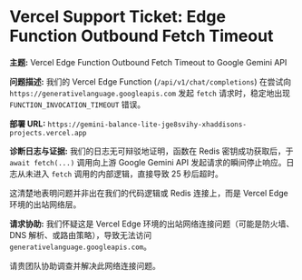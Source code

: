 # Vercel Support Ticket: Edge Function Outbound Fetch Timeout

**主题:** Vercel Edge Function Outbound Fetch Timeout to Google Gemini API

**问题描述:**
我们的 Vercel Edge Function (`/api/v1/chat/completions`) 在尝试向 `https://generativelanguage.googleapis.com` 发起 `fetch` 请求时，稳定地出现 `FUNCTION_INVOCATION_TIMEOUT` 错误。

**部署 URL:** `https://gemini-balance-lite-jge8svihy-xhaddisons-projects.vercel.app`

**诊断日志与证据:**
我们的日志无可辩驳地证明，函数在 Redis 密钥成功获取后，于 `await fetch(...)` 调用向上游 Google Gemini API 发起请求的瞬间停止响应。日志从未进入 `fetch` 调用的内部逻辑，直接导致 25 秒后超时。

这清楚地表明问题并非出在我们的代码逻辑或 Redis 连接上，而是 Vercel Edge 环境的出站网络层。

**请求协助:**
我们怀疑这是 Vercel Edge 环境的出站网络连接问题（可能是防火墙、DNS 解析、或路由策略），导致无法访问 `generativelanguage.googleapis.com`。

请贵团队协助调查并解决此网络连接问题。
